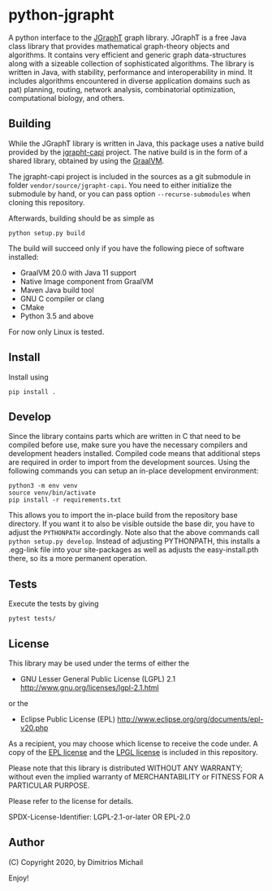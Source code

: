 
# python-jgrapht

A python interface to the [JGraphT](https://github.com/jgrapht/jgrapht) graph library. JGraphT is a free Java
class library that provides mathematical graph-theory objects and algorithms. It  contains very efficient and
generic graph data-structures along with a sizeable collection of sophisticated algorithms. The library is written
in Java, with stability, performance and interoperability in mind. It includes algorithms encountered in diverse
application domains such as  pat) planning, routing, network analysis, combinatorial optimization, computational
biology, and others.

## Building

While the JGraphT library is written in Java, this package uses a native build provided by
the [jgrapht-capi](https://github.com/d-michail/jgrapht-capi) project. The native build is in the form of a 
shared library, obtained by using the [GraalVM](https://www.graalvm.org/).

The jgrapht-capi project is included in the sources as a git submodule in folder `vendor/source/jgrapht-capi`.
You need to either initialize the submodule by hand, or you can pass option `--recurse-submodules` when 
cloning this repository.

Afterwards, building should be as simple as 

```
python setup.py build
```

The build will succeed only if you have the following piece of software installed:

 * GraalVM 20.0 with Java 11 support
 * Native Image component from GraalVM
 * Maven Java build tool
 * GNU C compiler or clang
 * CMake
 * Python 3.5 and above

For now only Linux is tested.

## Install

Install using 

```
pip install .
```

## Develop

Since the library contains parts which are written in C that need to be compiled before use, make sure you have 
the necessary compilers and development headers installed. Compiled code means that additional steps are required
in order to import from the development sources. Using the following commands you can setup an in-place development 
environment:

```
python3 -m env venv
source venv/bin/activate
pip install -r requirements.txt
```

This allows you to import the in-place build from the repository base directory. If you want it to 
also be visible outside the base dir, you have to adjust the `PYTHONPATH` accordingly.
Note also that the above commands call `python setup.py develop`. Instead of adjusting PYTHONPATH, this installs
a .egg-link file into your site-packages as well as adjusts the easy-install.pth there, so its a more permanent
operation.

## Tests

Execute the tests by giving

```
pytest tests/
```

## License

This library may be used under the terms of either the

 * GNU Lesser General Public License (LGPL) 2.1
   http://www.gnu.org/licenses/lgpl-2.1.html

or the

 * Eclipse Public License (EPL)
   http://www.eclipse.org/org/documents/epl-v20.php

As a recipient, you may choose which license to receive the code under.
A copy of the [EPL license](license-EPL.txt) and the [LPGL license](license-LGPL.txt) is included in this repository.

Please note that this library is distributed WITHOUT ANY WARRANTY; without even the implied warranty of MERCHANTABILITY or FITNESS FOR A PARTICULAR PURPOSE.

Please refer to the license for details.

SPDX-License-Identifier: LGPL-2.1-or-later OR EPL-2.0

## Author

(C) Copyright 2020, by Dimitrios Michail


Enjoy!
